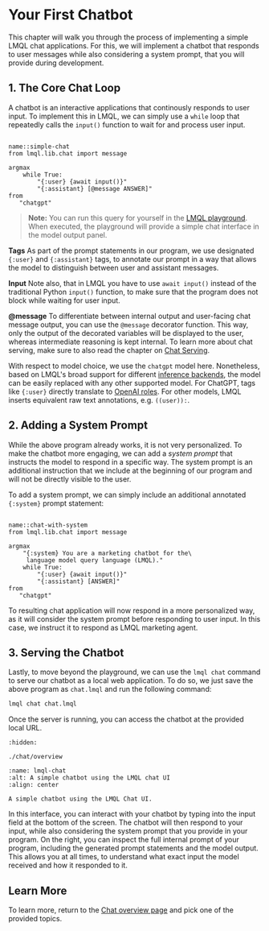 # Your First Chatbot

This chapter will walk you through the process of implementing a simple LMQL chat applications. For this, we will implement a chatbot that responds to user messages while also considering a system prompt, that you will provide during development. 

## 1. The Core Chat Loop

A chatbot is an interactive applications that continously responds to user input. To implement this in LMQL, we can simply use a `while` loop that repeatedly calls the `input()` function to wait for and process user input. 

```{lmql}

name::simple-chat
from lmql.lib.chat import message

argmax 
    while True:
        "{:user} {await input()}"
        "{:assistant} [@message ANSWER]"
from
   "chatgpt"
```

> **Note:** You can run this query for yourself in the [LMQL playground](../../quickstart.md). When executed, the playground will provide a simple chat interface in the model output panel.

**Tags** As part of the prompt statements in our program, we use designated `{:user}` and `{:assistant}` tags, to annotate our prompt in a way that allows the model to distinguish between user and assistant messages. 

**Input** Note also, that in LMQL you have to use `await input()` instead of the traditional Python `input()` function, to make sure that the program does not block while waiting for user input.

**@message** To differentiate between internal output and user-facing chat message output, you can use the `@message` decorator function. This way, only the output of the decorated variables will be displayed to the user, whereas intermediate reasoning is kept internal. To learn more about chat serving, make sure to also read the chapter on [Chat Serving](./serving.md).

With respect to model choice, we use the `chatgpt` model here. Nonetheless, based on LMQL's broad support for different [inference backends](../../language/models.rst), the model can be easily replaced with any other supported model. For ChatGPT, tags like `{:user}` directly translate to [OpenAI roles](https://platform.openai.com/docs/guides/gpt/chat-completions-api). For other models, LMQL inserts equivalent raw text annotations, e.g. `((user)):`.

## 2. Adding a System Prompt

While the above program already works, it is not very personalized. To make the chatbot more engaging, we can add a *system prompt* that instructs the model to respond in a specific way. The system prompt is an additional instruction that we include at the beginning of our program and will not be directly visible to the user.

To add a system prompt, we can simply include an additional annotated `{:system}` prompt statement:

```{lmql}

name::chat-with-system
from lmql.lib.chat import message

argmax 
    "{:system} You are a marketing chatbot for the\
     language model query language (LMQL)."
    while True:
        "{:user} {await input()}"
        "{:assistant} [ANSWER]"
from
   "chatgpt"
```

To resulting chat application will now respond in a more personalized way, as it will consider the system prompt before responding to user input. In this case, we instruct it to respond as LMQL marketing agent. 

## 3. Serving the Chatbot

Lastly, to move beyond the playground, we can use the `lmql chat` command to serve our chatbot as a local web application. To do so, we just save the above program as `chat.lmql` and run the following command:

```bash
lmql chat chat.lmql
```

Once the server is running, you can access the chatbot at the provided local URL. 

```{toctree}
:hidden:

./chat/overview
```

```{figure} https://github.com/eth-sri/lmql/assets/17903049/334e9ab4-aab8-448d-9dc0-c53be8351e27
:name: lmql-chat
:alt: A simple chatbot using the LMQL chat UI
:align: center

A simple chatbot using the LMQL Chat UI.
```

In this interface, you can interact with your chatbot by typing into the input field at the bottom of the screen. The chatbot will then respond to your input, while also considering the system prompt that you provide in your program. On the right, you can inspect the full internal prompt of your program, including the generated prompt statements and the model output. This allows you at all times, to understand what exact input the model received and how it responded to it.

## Learn More

To learn more, return to the [Chat overview page](../chat.md) and pick one of the provided topics.